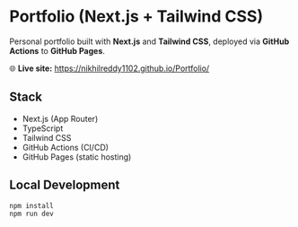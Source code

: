# Portfolio (Next.js + Tailwind CSS)

Personal portfolio built with **Next.js** and **Tailwind CSS**, deployed via **GitHub Actions** to **GitHub Pages**.

🌐 **Live site:** https://nikhilreddy1102.github.io/Portfolio/

## Stack
- Next.js (App Router)
- TypeScript
- Tailwind CSS
- GitHub Actions (CI/CD)
- GitHub Pages (static hosting)

## Local Development
```bash
npm install
npm run dev
